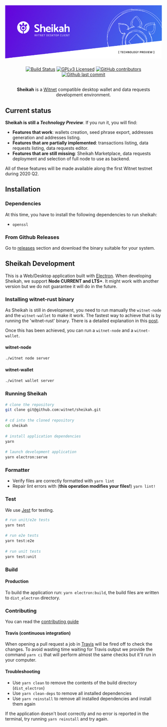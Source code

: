<div align="center">
    <h1><img src="https://raw.githubusercontent.com/witnet/sheikah/master/.github/header.png" alt="Sheikah"/></a></h1>
    <a href="https://travis-ci.com/witnet/sheikah"><img src="https://travis-ci.com/witnet/sheikah.svg?branch=master" alt="Build Status" /></a>
    <a href="https://github.com/witnet/sheikah/blob/master/LICENSE"><img src="https://img.shields.io/github/license/witnet/sheikah.svg" alt="GPLv3 Licensed" /></a>
    <a href="https://github.com/witnet/sheikah/graphs/contributors"><img src="https://img.shields.io/github/contributors/witnet/sheikah.svg" alt="GitHub contributors" /></a>
    <a href="https://github.com/witnet/sheikah/commits/dev"><img src="https://img.shields.io/github/last-commit/witnet/sheikah.svg" alt="Github last commit" /></a>
    <br /><br />
    <p><strong>Sheikah</strong> is a <a href="https://witnet.io/">Witnet</a> compatible desktop wallet and data requests development environment.</p>
</div>

## Current status

**Sheikah is still a *Technology Preview***. If you run it, you will find:

- **Features that work**: wallets creation, seed phrase export, addresses generation and addresses listing.
- **Features that are partially implemented**: transactions listing, data requests listing, data requests editor.
- **Features that are still missing**: Sheikah Marketplace, data requests deployment and selection of full node to use as backend.

All of these features will be made available along the first Witnet testnet during 2020 Q2.

## Installation

### Dependencies

At this time, you have to install the following dependencies to run sheikah:

- `openssl`

### From Github Releases

Go to [releases](https://github.com/witnet/sheikah/releases) section and download the binary suitable for your system.

## Sheikah Development

This is a Web/Desktop application built with [Electron](https://electronjs.org/). When developing Sheikah, we support **Node CURRENT and LTS+**. It might work with another version but we do not guarantee it will do in the future.

### Installing witnet-rust binary

As Sheikah is still in development, you need to run manually the `witnet-node` and the `witnet-wallet` to make it work. The fastest way to achieve that is by running the 'witnet-rust' binary. There is a detailed explanation in this [post](https://medium.com/witnet/how-to-run-a-full-node-on-the-witnet-testnet-911986b8add3).

Once this has been achieved, you can run a `witnet-node` and a `witnet-wallet`.

#### witnet-node

```bash
./witnet node server
```

#### witnet-wallet

```bash
./witnet wallet server
```

### Running Sheikah

``` bash
# clone the repository
git clone git@github.com:witnet/sheikah.git

# cd into the cloned repository
cd sheikah

# install application dependencies
yarn

# launch development application
yarn electron:serve
```

### Formatter

* Verify files are correctly formatted with `yarn lint`
* Repair lint errors with (**this operation modifies your files!**) `yarn lint!`

### Test

We use [Jest](https://facebook.github.io/jest/) for testing.

``` bash
# run unit/e2e tests
yarn test

# run e2e tests
yarn test:e2e

# run unit tests
yarn test:unit
```

### Build

#### Production

To build the application run: `yarn electron:build`, the build files are written to `dist_electron` directory.

### Contributing

You can read the [contributing guide](https://github.com/witnet/sheikah/blob/master/.github/CONTRIBUTING.md)

#### Travis (continuous integration)

When opening a pull request a job in [Travis](https://travis-ci.com/) will be fired off to check the changes. To avoid wasting time waiting for Travis output we provide the command `yarn ci` that will perform almost the same checks but it'll run in your computer.

#### Troubleshooting

* Use `yarn clean` to remove the contents of the build directory (`dist_electron`)
* Use `yarn clean-deps` to remove all installed dependencies
* Use `yarn reinstall` to remove all installed dependencies and install them again

If the application doesn't boot correctly and no error is reported in the terminal, try running `yarn reinstall` and try again.

